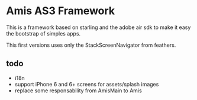 # Amis AS3 Framework

This is a framework based on starling and the adobe air sdk to make it easy the bootstrap of simples apps.


This first versions uses only the StackScreenNavigator from feathers.

## todo

- i18n
- support iPhone 6 and 6+ screens for assets/splash images
- replace some responsability from AmisMain to Amis